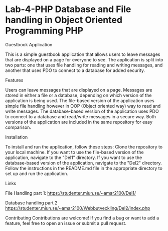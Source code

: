 # Lab-4-PHP Database and File handling in Object Oriented Programming PHP
Guestbook Application

This is a simple guestbook application that allows users to leave messages that are displayed on a page for everyone to see. 
The application is split into two parts: one that uses file handling for reading and writing messages, 
and another that uses PDO to connect to a database for added security.

Features

Users can leave messages that are displayed on a page.
Messages are stored in either a file or a database, depending on which version of the application is being used.
The file-based version of the application uses simple file handling however in OOP (Object oriented way)  way to read and write messages.
The database-based version of the application uses PDO to connect to a database and read/write messages in a secure way.
Both versions of the application are included in the same repository for easy comparison.


Installation

To install and run the application, follow these steps:
Clone the repository to your local machine.
If you want to use the file-based version of the application, navigate to the "Del1" directory.
If you want to use the database-based version of the application, navigate to the "Del2" directory.
Follow the instructions in the README.md file in the appropriate directory to set up and run the application.



Links

File Handling part 1:
https://studenter.miun.se/~amar2100/Del1/

Database handling part 2
https://studenter.miun.se/~amar2100/Webbutveckling/Del2/index.php


Contributing
Contributions are welcome! If you find a bug or want to add a feature, feel free to open an issue or submit a pull request.
